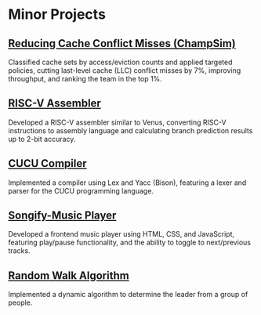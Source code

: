 # Minor Projects

## [Reducing Cache Conflict Misses (ChampSim)](https://github.com/Ashish-Gupta-2003/Reducing-Cache-Conflict-Misses-ChampSim-)
Classified cache sets by access/eviction counts and applied targeted policies, cutting last-level cache (LLC) conflict misses by 7%, improving throughput, and ranking the team in the top 1%.

## [RISC-V Assembler](https://github.com/ankush2005x/RISC-V-Assembler)
Developed a RISC-V assembler similar to Venus, converting RISC-V instructions to assembly language and calculating branch prediction results up to 2-bit accuracy.

## [CUCU Compiler](https://github.com/Ashish-Gupta-2003/CUCU-Compiler)
Implemented a compiler using Lex and Yacc (Bison), featuring a lexer and parser for the CUCU programming language.

## [Songify-Music Player](https://github.com/Ashish-Gupta-2003/Music-Player-Songify)
Developed a frontend music player using HTML, CSS, and JavaScript, featuring play/pause functionality, and the ability to toggle to next/previous tracks.

## [Random Walk Algorithm](https://github.com/Ashish-Gupta-2003/Dynamic-Random-Walk-Algorithm-for-choosing-a-leader/tree/master)
Implemented a dynamic algorithm to determine the leader from a group of people.
